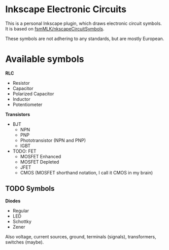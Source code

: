 # Inkscape Electronic Circuits

This is a personal Inkscape plugin, which draws electronic circuit symbols. It is based on 
[fsmMLK/nkscapeCircuitSymbols](https://github.com/fsmMLK/inkscapeCircuitSymbols).

These symbols are not adhering to any standards, but are mostly European.

# Available symbols

__RLC__

- Resistor
- Capacitor
- Polarized Capacitor
- Inductor
- Potentiometer

__Transistors__

- BJT
  - NPN
  - PNP
  - Phototransistor (NPN and PNP)
  - IGBT
- TODO: FET
  - MOSFET Enhanced
  - MOSFET Depleted
  - JFET
  - CMOS (MOSFET shorthand notation, I call it CMOS in my brain)

## TODO Symbols

__Diodes__

- Regular
- LED
- Schottky
- Zener

Also voltage, current sources, ground, terminals (signals), transformers, switches (maybe).
